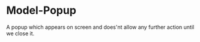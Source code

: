 # Model-Popup
A popup which appears on screen and does'nt allow any further action until we close it.
